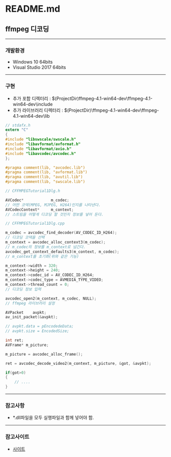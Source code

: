README.md
===

## ffmpeg 디코딩

---

### 개발환경

* Windows 10 64bits
* Visual Studio 2017 64bits

---

### 구현

* 추가 포함 디렉터리 : $(ProjectDir)ffmpeg-4.1-win64-dev\ffmpeg-4.1-win64-dev\include
* 추가 라이브러리 디렉터리 : $(ProjectDir)\ffmpeg-4.1-win64-dev\ffmpeg-4.1-win64-dev\lib

```c
// stdafx.h
extern "C"
{
#include "libswscale/swscale.h"
#include "libavformat/avformat.h"
#include "libavformat/avio.h"
#include "libavcodec/avcodec.h"
};

#pragma comment(lib, "avcodec.lib")
#pragma comment(lib, "avformat.lib")
#pragma comment(lib, "avutil.lib")
#pragma comment(lib, "swscale.lib")
```

```c
// CFFMPEGTutorial1Dlg.h

AVCodec*			m_codec;
// 어떤 코덱(MPEG, MJPEG, H264)인지를 나타낸다.
AVCodecContext*		m_context;
// 스트림을 어떻게 디코딩 할 것인지 정보를 넣어 둔다.
```

```c
// CFFMPEGTutorial1Dlg.cpp

m_codec = avcodec_find_decoder(AV_CODEC_ID_H264);
// 디코딩 코덱을 선택
m_context = avcodec_alloc_context3(m_codec);
// m_codec의 정보를 m_context로 넘긴다.
avcodec_get_context_defaults3(m_context, m_codec);
// m_context를 초기화(위와 같은 기능)

m_context->width = 320;
m_context->height = 240;
m_context->codec_id = AV_CODEC_ID_H264;
m_context->codec_type = AVMEDIA_TYPE_VIDEO;
m_context->thread_count = 0;
// 디코딩 정보 입력

avcodec_open2(m_context, m_codec, NULL);
// ffmpeg 라이브러리 설정

AVPacket	avpkt;
av_init_packet(&avpkt);

// avpkt.data = pEncodedeData;
// avpkt.size = EncodedSize;

int ret;
AVFrame* m_picture;

m_picture = avcodec_alloc_frame();

ret = avcodec_decode_video2(m_context, m_picture, &got, &avpkt);

if(got>0)
{
    // ....
}
```

---

### 참고사항

* *.dll파일을 모두 실행파일과 함께 넣어야 함.

---

### 참고사이트

* [사이트](https://killsia.tistory.com/entry/FFMPEG-%EB%94%94%EC%BD%94%EB%94%A9-API-%EC%82%AC%EC%9A%A9%EB%B2%95)
